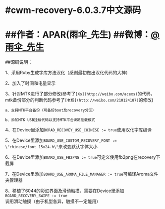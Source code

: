 #cwm-recovery-6.0.3.7中文源码
================================================================================================
##作者：APAR(雨伞_先生)
##微博：[@雨伞_先生](http://weibo.com/APAR)
================================================================================================

##源码说明：

1、采用Ruby生成字库方法汉化（感谢最初做出汉化代码的大神）

2、加入了时间和电量显示

3、针对MTK进行了部分修改(参考了```[Xs](http://weibo.com/acexs)```的代码，mtk备份部分的判断代码参考了```[老杨](http://weibo.com/210124187)```的修改)

	a、支持MTK平台备份（可备份boot及recovery分区）

	b、添加MTK USB挂载代码以支持MTK平台USB挂载模式

4、在Device里添加```BORAD_RECOVEY_USE_CHINESE := true```使用汉化字库编译

5、在Device里添加```BOARD_USE_CUSTOM_RECOVERY_FONT := \"chinese/font_15x24.h\"```来改变默认字体大小

6、在Device里添加```BOARD_USE_FB2PNG := true```可定义使用fb2png在recovery下截屏

7、在Device里添加```BOARD_USE_AROMA_FILE_MANAGER := true```可编译Aroma文件夹管理器

8、移植了6044的彩虹界面及滑动触摸，需要在Device里添加```BOARD_RECOVERY_SWIPE := true```调用滑动触摸（由于机型各异，触摸不一定能用）
